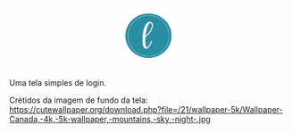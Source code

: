 <h1 align="center">
  <img alt="L" title="L" src="./imagens/logo.png" width="100px" heigth="100px"/>
</h1>

Uma tela simples de login.

Crétidos da imagem de fundo da tela: https://cutewallpaper.org/download.php?file=/21/wallpaper-5k/Wallpaper-Canada,-4k,-5k-wallpaper,-mountains,-sky,-night-.jpg
